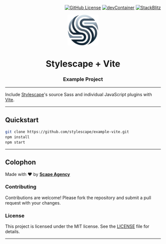 <div align="right">

[![GitHub License](https://img.shields.io/github/license/stylescape/example-vite?style=flat-square&logo=readthedocs&logoColor=FFFFFF&label=&labelColor=%23041B26&color=%23041B26&link=LICENSE)](https://github.com/stylescape/example-vite/blob/main/LICENSE)
[![devContainer](https://img.shields.io/badge/devContainer-23041B26?style=flat-square&logo=Docker&logoColor=%23FFFFFF&labelColor=%23041B26&color=%23041B26)](https://vscode.dev/redirect?url=vscode://ms-vscode-remote.remote-containers/cloneInVolume?url=https://github.com/stylescape/example-vite)
[![StackBlitz](https://img.shields.io/badge/StackBlitz-23041B26?style=flat-square&logo=StackBlitz&logoColor=%23FFFFFF&labelColor=%23041B26&color=%23041B26)](https://stackblitz.com/github/stylescape/example-vite/tree/main?file=src%2Findex.html)

</div>

<p align="center">
    <img src="https://raw.githubusercontent.com/stylescape/brand/master/src/logo/logo-transparant.png" width="20%" height="20%" alt="Stylescape Logo">
</p>
<h1 align="center" style='border-bottom: none;'>Stylescape + Vite</h1>
<h3 align="center">Example Project</h3>

---

Include [Stylescape](https://scape.style)'s source Sass and individual JavaScript plugins with [Vite](https://vitejs.dev/).

---

## Quickstart

```sh
git clone https://github.com/stylescape/example-vite.git
npm install
npm start
```

---

## Colophon

Made with ❤️ by **[Scape Agency](https://www.scape.agency)**

### Contributing

Contributions are welcome! Please fork the repository and submit a pull request with your changes.

### License

This project is licensed under the MIT license. See the [LICENSE](LICENSE) file for details.

---
